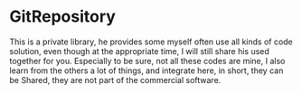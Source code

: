 GitRepository
=============
This is a private library, he provides some myself often use all kinds of code solution, 
even though at the appropriate time, I will still share his used together for you. 
Especially to be sure, not all these codes are mine, I also learn from the others a lot of things, 
and integrate here, in short, they can be Shared, they are not part of the commercial software.
